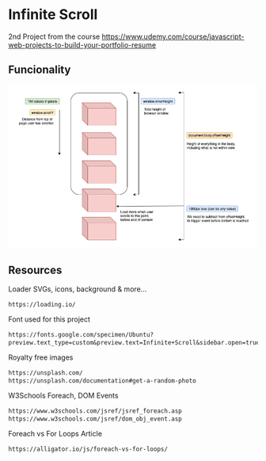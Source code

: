 # Infinite Scroll

2nd Project from the course https://www.udemy.com/course/javascript-web-projects-to-build-your-portfolio-resume


## Funcionality

![alt text](Infinite+Scroll+Functionality.png "Title")

## Resources

Loader SVGs, icons, background & more...
```
https://loading.io/
```

Font used for this project
```
https://fonts.google.com/specimen/Ubuntu?preview.text_type=custom&preview.text=Infinite+Scroll&sidebar.open=true&selection.family=Ubuntu:wght@300
```

Royalty free images
```
https://unsplash.com/
https://unsplash.com/documentation#get-a-random-photo
```

W3Schools Foreach, DOM Events
```
https://www.w3schools.com/jsref/jsref_foreach.asp
https://www.w3schools.com/jsref/dom_obj_event.asp
```

Foreach vs For Loops Article
```
https://alligator.io/js/foreach-vs-for-loops/
```